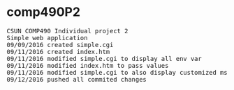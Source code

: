 # comp490P2
<pre>
CSUN COMP490 Individual project 2
Simple web application
09/09/2016 created simple.cgi
09/11/2016 created index.htm
09/11/2016 modified simple.cgi to display all env var
09/11/2016 modified index.htm to pass values
09/11/2016 modified simple.cgi to also display customized msg using GET
09/12/2016 pushed all commited changes
</pre>
